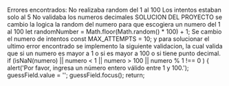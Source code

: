 Errores encontrados:
No realizaba random del 1 al 100
Los intentos estaban solo al 5
No validaba los numeros decimales
SOLUCION DEL PROYECTO
se cambio la logica la random del numero para que escogiera un numero del 1 al 100
 let randomNumber = Math.floor(Math.random() * 100) + 1;
 Se cambio el numero de intentos
  const MAX_ATTEMPTS = 10;
 y para solucionar el ultimo error encontrado se implemento la siguiente validacion, la cual valida que si un numero es mayor a 1 o si es
 mayor a 100 o si tiene punto decimal.
 if (isNaN(numero) || numero  < 1 || numero > 100 || numero % 1 !== 0 ) {
        alert('Por favor, ingresa un número entero válido entre 1 y 100.');
        guessField.value = '';
        guessField.focus();
        return;
 



